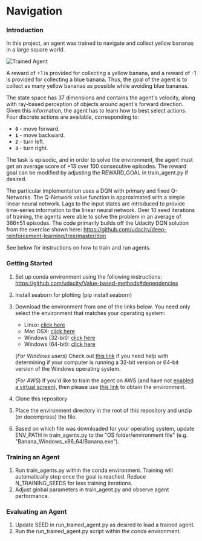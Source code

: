[//]: # (Image References)

[image1]: https://user-images.githubusercontent.com/10624937/42135619-d90f2f28-7d12-11e8-8823-82b970a54d7e.gif "Trained Agent"

# Navigation

### Introduction

In this project, an agent was trained to navigate and collect yellow bananas in a large square world.

![Trained Agent][image1]

A reward of +1 is provided for collecting a yellow banana, and a reward of -1 is provided for collecting a blue banana.  Thus, the goal of the agent is to collect as many yellow bananas as possible while avoiding blue bananas.  

The state space has 37 dimensions and contains the agent's velocity, along with ray-based perception of objects around agent's forward direction.  Given this information, the agent has to learn how to best select actions.  Four discrete actions are available, corresponding to:
- **`0`** - move forward.
- **`1`** - move backward.
- **`2`** - turn left.
- **`3`** - turn right.

The task is episodic, and in order to solve the environment, the agent must get an average score of +13 over 100 consecutive episodes. The reward goal can be modified by adjusting the REWARD_GOAL in train_agent.py if desired.

The particular implementation uses a DQN with primary and fixed Q-Networks. The Q-Network value function is approximated with a simple linear neural network. Lags to the input states are introduced to provide time-series information to the linear neural network. Over 10 seed iterations of training, the agents were able to solve the problem in an average of 366&pm;51 episodes. The code primarily builds off the Udacity DQN solution from the exercise shown here: https://github.com/udacity/deep-reinforcement-learning/tree/master/dqn

See below for instructions on how to train and run agents.

### Getting Started

1. Set up conda environment using the following instructions: https://github.com/udacity/Value-based-methods#dependencies
2. Install seaborn for plotting (pip install seaborn)
3. Download the environment from one of the links below.  You need only select the environment that matches your operating system:
    - Linux: [click here](https://s3-us-west-1.amazonaws.com/udacity-drlnd/P1/Banana/Banana_Linux.zip)
    - Mac OSX: [click here](https://s3-us-west-1.amazonaws.com/udacity-drlnd/P1/Banana/Banana.app.zip)
    - Windows (32-bit): [click here](https://s3-us-west-1.amazonaws.com/udacity-drlnd/P1/Banana/Banana_Windows_x86.zip)
    - Windows (64-bit): [click here](https://s3-us-west-1.amazonaws.com/udacity-drlnd/P1/Banana/Banana_Windows_x86_64.zip)
    
    (_For Windows users_) Check out [this link](https://support.microsoft.com/en-us/help/827218/how-to-determine-whether-a-computer-is-running-a-32-bit-version-or-64) if you need help with determining if your computer is running a 32-bit version or 64-bit version of the Windows operating system.

    (_For AWS_) If you'd like to train the agent on AWS (and have not [enabled a virtual screen](https://github.com/Unity-Technologies/ml-agents/blob/master/docs/Training-on-Amazon-Web-Service.md)), then please use [this link](https://s3-us-west-1.amazonaws.com/udacity-drlnd/P1/Banana/Banana_Linux_NoVis.zip) to obtain the environment.

4. Clone this repository
5. Place the environment directory in the root of this repository and unzip (or decompress) the file.
6. Based on which file was downloaded for your operating system, update ENV_PATH in train_agents.py to the "OS folder/environment file" (e.g. "Banana_Windows_x86_64/Banana.exe").

### Training an Agent
1. Run train_agents.py within the conda environment. Training will automatically stop once the goal is reached. Reduce N_TRAINING_SEEDS for less training iterations.
2. Adjust global parameters in train_agent.py and observe agent performance.

### Evaluating an Agent
1. Update SEED in run_trained_agent.py as desired to load a trained agent.
2. Run the run_trained_agent.py script within the conda environment.
